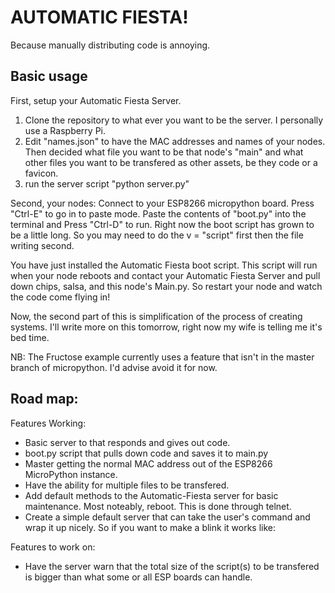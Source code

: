 # AUTOMATIC FIESTA!

Because manually distributing code is annoying.

## Basic usage
First, setup your Automatic Fiesta Server.
1. Clone the repository to what ever you want to be the server. I personally use a Raspberry Pi.
2. Edit "names.json" to have the MAC addresses and names of your nodes. Then decided what file you want to be that node's "main" and what other files you want to be transfered as other assets, be they code or a favicon.
3. run the server script "python server.py"

Second, your nodes:
Connect to your ESP8266 micropython board. Press "Ctrl-E" to go in to paste mode. Paste the contents of "boot.py" into the terminal and Press "Ctrl-D" to run. Right now the boot script has grown to be a little long. So you may need to do the v = "script" first then the file writing second. 

You have just installed the Automatic Fiesta boot script. This script will run when your node reboots and contact your Automatic Fiesta Server and pull down chips, salsa, and this node's Main.py. So restart your node and watch the code come flying in!

Now, the second part of this is simplification of the process of creating systems. I'll write more on this tomorrow, right now my wife is telling me it's bed time.


NB: The Fructose example currently uses a feature that isn't in the master branch of micropython. I'd advise avoid it for now. 

## Road map:

Features Working:
* Basic server to that responds and gives out code.
* boot.py script that pulls down code and saves it to main.py
* Master getting the normal MAC address out of the ESP8266 MicroPython instance.
* Have the ability for multiple files to be transfered.
* Add default methods to the Automatic-Fiesta server for basic maintenance. Most noteably, reboot. This is done through telnet.
* Create a simple default server that can take the user's command and wrap it up nicely. So if you want to make a blink it works like:

Features to work on:
* Have the server warn that the total size of the script(s) to be transfered is bigger than what some or all ESP boards can handle.
